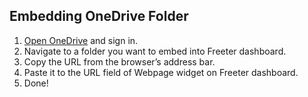 ## Embedding OneDrive Folder

1. <a href="{{ curItem.homeUrl|e }}" target="_blank">Open OneDrive</a> and sign in.
2. Navigate to a folder you want to embed into Freeter dashboard.
3. Copy the URL from the browser’s address bar.
4. Paste it to the URL field of Webpage widget on Freeter dashboard.
5. Done!
